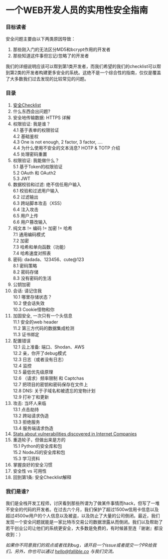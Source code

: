 # 一个WEB开发人员的实用性安全指南  

### 目标读者  

安全问题主要由以下两类原因导致：   

1. 那些刚入门的无法区分MD5和bcrypt作用的开发者  
2. 那些知道这件事但忘记/忽略了的开发者  

我们的详细说明应该可以帮到第1类开发者，而我们希望的我们的checklist可以帮到第2类的开发者构建更多安全的系统。这绝不是一个综合性的指南，仅仅是覆盖了大多数我们过去发现的比较常见的问题。  



### 目录  

1. [安全Checklist](security-checklist-zh.md)  
2. 什么东西会出问题?  
3. 安全地传输数据: HTTPS 详解  
4. 权限验证: 我是谁？  
4.1 基于表单的权限验证  
4.2 基础鉴权   
4.3 One is not enough, 2 factor, 3 factor, ....   
4.4 为什么使用不安全的文本消息? HOTP & TOTP 介绍   
4.5 处理密码重置  
5. 权限验证: 我能做什么？  
5.1 基于Token的权限验证    
5.2 OAuth 和 OAuth2  
5.3 JWT
6. 数据校验和过滤: 绝不信任用户输入  
6.1 校验和过滤用户输入  
6.2 过滤输出  
6.3 跨站脚本攻击（XSS）    
6.4 注入攻击    
6.5 用户上传   
6.6 用户篡改输入  
7. 纯文本 != 编码 != 加密 != 哈希    
7.1 通用编码模式    
7.2 加密    
7.3 哈希和单向函数（功能）    
7.4 哈希速度对照表  
8. 密码: dadada、123456、cute@123  
8.1 密码策略  
8.2 密码存储  
8.3 没有密码的生活  
9. 公钥加密 
10. 会话: 请记住我   
10.1 哪里存储状态？   
10.2 使会话失效    
10.3 Cookie怪物和你  
11. 加固安全, 一次只有一个头信息    
11.1 安全的web header    
11.2 第三方代码的数据集成检测    
11.3 证书绑定  
12. 配置错误      
12.1 云上准备: 端口、Shodan、AWS  
12.2 亲，你开了debug模式    
12.3 日志（或者没有日志）  
12.4 监控  
12.5 最低优先级原理    
12.6 （请求）频率限制 和 Captchas  
12.7 把项目的密钥和密码保存在文件上      
12.8 DNS: 关于子域名和被遗忘的宠物计划    
12.9 打补丁和更新    
13. 攻击: 当坏人来临    
13.1 点击劫持    
13.2 跨站请求伪造    
13.3 拒绝服务    
13.4 服务端请求伪造  
14. [Stats about vulnerabilities discovered in Internet Companies](vulnerabilities-stats.md)   
15. 重造轮子，但做出来是方的    
15.1 Python的安全库和包    
15.2 NodeJS的安全库和包  
15.3 学习资料  
16. 掌握良好的安全习惯  
17. 安全性  vs 可用性  
18. 回到第1条: 安全Checklist解释  




### 我们是谁?

我们是全栈开发工程师，讨厌看到那些所谓为了做某件事情而hack，但写了一堆不安全的代码的开发者。在过去六个月，我们保护了超过1500w信用卡信息以及超过4500w用户的个人信息以及被盗，以及防止了大量的公司倒闭。最近，我们发现一个安全问题就能是一家比特币交易公司数据泄露从而倒闭。我们以及帮助了若干创业公司让他们的系统更安全，大多数是免费的，有时候甚至连『谢谢』都没收到：）

*如果你不同意我们的观点或者找到bug，请开启一个issue或者提交一个PR给我们。另外，你也可以通过 hello@fallible.co 与我们交流。*
